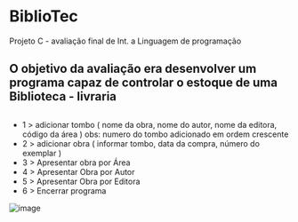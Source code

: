 # BiblioTec
 Projeto C - avaliação final de Int. a Linguagem de programação

 ## O objetivo da avaliação era desenvolver um programa capaz de controlar o estoque de uma Biblioteca - livraria
 ##
 -  1 > adicionar tombo  ( nome da obra, nome do autor, nome da editora, código da área ) obs: numero do tombo adicionado em ordem crescente 
 -  2 > adicionar obra   ( informar tombo, data da compra,  número do exemplar )
 -  3 > Apresentar obra por Área
 -  4 > Apresentar Obra por Autor
 -  5 > Apresentar Obra por Editora
 -  6 > Encerrar programa

   ![image](https://user-images.githubusercontent.com/82674117/138096748-a0b725bf-b463-4b83-b995-801ef8147b75.png)
